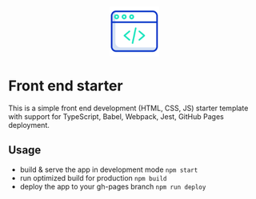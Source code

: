 <p align="center">
    <img height="100" alt="Icon" src="assets/web-programming.svg" />
</p>

# Front end starter

This is a simple front end development (HTML, CSS, JS) starter template
with support for TypeScript, Babel, Webpack, Jest, GitHub Pages deployment.

## Usage

- build & serve the app in development mode `npm start`
- run optimized build for production `npm build`
- deploy the app to your gh-pages branch `npm run deploy`
